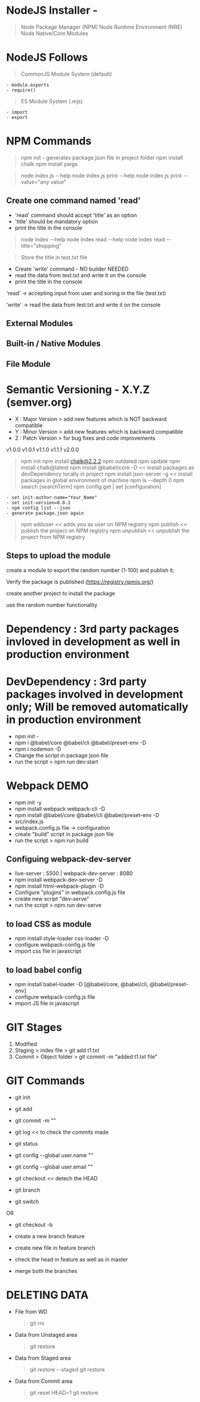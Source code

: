 # NodeJS Installer -

> Node Package Manager (NPM)
> Node Runtime Environment (NRE)
> Node Native/Core Modules

# NodeJS Follows

> CommonJS Module System (default)

    - module.exports
    - require()

> ES Module System (.mjs)

    - import
    - export

# NPM Commands

> npm init - generates package.json file in project folder
> npm install chalk
> npm install yargs

> node index.js --help
> node index.js print --help
> node index.js print --value="any value"

## Create one command named 'read'

- 'read' command should accept 'title' as an option
- 'title' should be mandatory option
- print the title in the console

> node index --help
> node index read --help
> node index read --title="shopping"

> Store the title in test.txt file

- Create 'write' command - NO builder NEEDED
- read the data from test.txt and write it on the console
- print the title in the console

'read' -> accepting input from user and soring in the file (test.txt)

'write' -> read the data from test.txt and write it on the console

## External Modules

## Built-in / Native Modules

## File Module

# Semantic Versioning - X.Y.Z (semver.org)

- X : Major Version > add new features which is NOT backward compatible
- Y : Minor Version > add new features which is backward compatible
- Z : Patch Version > for bug fixes and code improvements

v1.0.0
v1.0.1
v1.1.0
v1.1.1
v2.0.0

> npm init
> npm install chalk@2.2.2
> npm outdated
> npm update
> npm install chalk@latest
> npm install @babel/core -D << install packages as devDependency locally in project
> npm install json-server -g << install packages in global environment of machine
> npm ls --depth 0
> npm search [searchTerm]
> npm config get | set [configuration]

    - set init-author-name="Your_Name"
    - set init-version=0.0.1
    - npm config list --json
    - generate package.json again

> npm adduser << adds you as user on NPM registry
> npm publish << publish the project on NPM registry
> npm unpublish << unpublish the project from NPM registry

## Steps to upload the module

create a module to export the random number (1-100) and publish it;

Verify the package is published (https://registry.npmjs.org/)

create another project to install the package

use the random number functionality

# Dependency : 3rd party packages invloved in development as well in production environment

# DevDependency : 3rd party packages involved in development only; Will be removed automatically in production environment

- npm init -
- npm i @babel/core @babel/cli @babel/preset-env -D
- npm i nodemon -D
- Change the script in package json file
- run the script > npm run dev:start

# Webpack DEMO

- npm init -y
- npm install webpack webpack-cli -D
- npm install @babel/core @babel/cli @babel/preset-env -D
- src/index.js
- webpack.config.js file -> configuration
- create "build" script in package json file
- run the script > npm run build

## Configuing webpack-dev-server

- live-server : 5500 | webpack-dev-server : 8080
- npm install webpack-dev-server -D
- npm install html-webpack-plugin -D
- Configure "plugins" in webpack.config.js file
- create new script "dev-serve"
- run the script > npm run dev-serve

## to load CSS as module

- npm install style-loader css-loader -D
- configure webpack-config.js file
- import css file in javascript

## to load babel config

- npm install babel-loader -D [@babel/core, @babel/cli, @babel/preset-env]
- configure webpack-config.js file
- import JS file in javascript

# GIT Stages

1. Modified
2. Staging > index file > git add t1.txt
3. Commit > Object folder > git commit -m "added t1.txt file"

# GIT Commands

- git init
- git add <filename>
- git commit -m ""
- git log           << to check the commits made
- git status
- git config --global user.name ""
- git config --global user.email ""
- git checkout <commitID> << detech the HEAD

- git branch <branchName>
- git switch <branchName>

OR

- git checkout -b <branchName>


- create a new branch feature
- create new file in feature branch
- check the head in feature as well as in master
- merge both the branches




# DELETING DATA
- File from WD
    > git rm <filename>
- Data from Unstaged area
    > git restore <filename>
- Data from Staged area
    > git restore --staged <filename>
    > git restore <filename>
- Data from Commit area
    > git reset HEAD~1
    > git restore <filename>